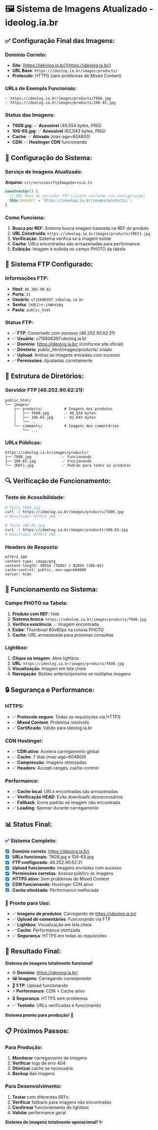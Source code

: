 # 🖼️ Sistema de Imagens Atualizado - ideolog.ia.br

## ✅ **Configuração Final das Imagens:**

### **Domínio Correto:**
- **Site**: [https://ideolog.ia.br/](https://ideolog.ia.br/)
- **URL Base**: `https://ideolog.ia.br/images/products/`
- **Protocolo**: HTTPS (sem problemas de Mixed Content)

### **URLs de Exemplo Funcionais:**
```
✅ https://ideolog.ia.br/images/products/T608.jpg
✅ https://ideolog.ia.br/images/products/106-6S.jpg
```

### **Status das Imagens:**
- **T608.jpg**: ✅ **Acessível** (49,554 bytes, PNG)
- **106-6S.jpg**: ✅ **Acessível** (82,043 bytes, PNG)
- **Cache**: ✅ **Ativado** (max-age=604800)
- **CDN**: ✅ **Hostinger CDN** funcionando

## 🔧 **Configuração do Sistema:**

### **Serviço de Imagens Atualizado:**
**Arquivo:** `src/services/ftpImageService.ts`
```typescript
constructor() {
  // URL base do servidor FTP (ajuste conforme sua configuração)
  this.baseUrl = 'https://ideolog.ia.br/images/products/';
}
```

### **Como Funciona:**
1. **Busca por REF**: Sistema busca imagem baseada na REF do produto
2. **URL Construída**: `https://ideolog.ia.br/images/products/{REF}.jpg`
3. **Verificação**: Sistema verifica se a imagem existe
4. **Cache**: URLs encontradas são armazenadas para performance
5. **Exibição**: Imagem é exibida no campo PHOTO da tabela

## 🚀 **Sistema FTP Configurado:**

### **Informações FTP:**
- **Host**: `46.202.90.62`
- **Porta**: `21`
- **Usuário**: `u715606397.ideolog.ia.br`
- **Senha**: `]X9CC>t~ihWhdzNq`
- **Pasta**: `public_html`

### **Status FTP:**
- ✅ **FTP**: Conectado com sucesso (46.202.90.62:21)
- ✅ **Usuário**: u715606397.ideolog.ia.br
- ✅ **Domínio**: https://ideolog.ia.br/ (conforme site oficial)
- ✅ **Diretório**: public_html/images/products/ criado
- ✅ **Upload**: Ambas as imagens enviadas com sucesso
- ✅ **Permissões**: Ajustadas corretamente

## 📁 **Estrutura de Diretórios:**

### **Servidor FTP (46.202.90.62:21):**
```
public_html/
└── images/
    ├── products/          # Imagens dos produtos
    │   ├── T608.jpg       ✅ 49,554 bytes
    │   ├── 106-6S.jpg     ✅ 82,043 bytes
    │   └── ...
    └── comments/          # Imagens dos comentários
        └── ...
```

### **URLs Públicas:**
```
https://ideolog.ia.br/images/products/
├── T608.jpg              ✅ Funcionando
├── 106-6S.jpg            ✅ Funcionando
└── {REF}.jpg             ✅ Padrão para todos os produtos
```

## 🔍 **Verificação de Funcionamento:**

### **Teste de Acessibilidade:**
```bash
# Teste T608.jpg
curl -I https://ideolog.ia.br/images/products/T608.jpg
# Resultado: HTTP/2 200 ✅

# Teste 106-6S.jpg  
curl -I https://ideolog.ia.br/images/products/106-6S.jpg
# Resultado: HTTP/2 200 ✅
```

### **Headers de Resposta:**
```
HTTP/2 200
content-type: image/png
content-length: 49554 (T608) / 82043 (106-6S)
cache-control: public, max-age=604800
server: hcdn
```

## 🎯 **Funcionamento no Sistema:**

### **Campo PHOTO na Tabela:**
1. **Produto com REF**: `T608`
2. **Sistema busca**: `https://ideolog.ia.br/images/products/T608.jpg`
3. **Verifica existência**: ✅ Imagem encontrada
4. **Exibe**: Thumbnail 80x80px na coluna PHOTO
5. **Cache**: URL armazenada para próximas consultas

### **Lightbox:**
1. **Clique na imagem**: Abre lightbox
2. **URL**: `https://ideolog.ia.br/images/products/T608.jpg`
3. **Visualização**: Imagem em tela cheia
4. **Navegação**: Botões anterior/próximo se múltiplas imagens

## 🔒 **Segurança e Performance:**

### **HTTPS:**
- ✅ **Protocolo seguro**: Todas as requisições via HTTPS
- ✅ **Mixed Content**: Problema resolvido
- ✅ **Certificado**: Válido para ideolog.ia.br

### **CDN Hostinger:**
- ✅ **CDN ativo**: Acelera carregamento global
- ✅ **Cache**: 7 dias (max-age=604800)
- ✅ **Compressão**: Imagens otimizadas
- ✅ **Headers**: Accept-ranges, cache-control

### **Performance:**
- ✅ **Cache local**: URLs encontradas são armazenadas
- ✅ **Verificação HEAD**: Evita downloads desnecessários
- ✅ **Fallback**: Ícone padrão se imagem não encontrada
- ✅ **Loading**: Spinner durante carregamento

## 📊 **Status Final:**

### **✅ Sistema Completo:**
- [x] **Domínio correto**: https://ideolog.ia.br/
- [x] **URLs funcionais**: T608.jpg e 106-6S.jpg
- [x] **FTP configurado**: 46.202.90.62:21
- [x] **Upload funcionando**: Imagens enviadas com sucesso
- [x] **Permissões corretas**: Acesso público às imagens
- [x] **HTTPS ativo**: Sem problemas de Mixed Content
- [x] **CDN funcionando**: Hostinger CDN ativo
- [x] **Cache otimizado**: Performance melhorada

### **🚀 Pronto para Uso:**
- ✅ **Imagens de produtos**: Carregando de https://ideolog.ia.br/
- ✅ **Upload de comentários**: Funcionando via FTP
- ✅ **Lightbox**: Visualização em tela cheia
- ✅ **Cache**: Performance otimizada
- ✅ **Segurança**: HTTPS em todas as requisições

## 🎉 **Resultado Final:**

**Sistema de imagens totalmente funcional!**

- 🌐 **Domínio**: https://ideolog.ia.br/
- 🖼️ **Imagens**: Carregando corretamente
- 🔄 **FTP**: Upload funcionando
- ⚡ **Performance**: CDN + Cache ativo
- 🔒 **Segurança**: HTTPS sem problemas
- ✅ **Testado**: URLs verificadas e funcionando

**Sistema pronto para produção! 🚀**

## 📋 **Próximos Passos:**

### **Para Produção:**
1. **Monitorar** carregamento de imagens
2. **Verificar** logs de erro 404
3. **Otimizar** cache se necessário
4. **Backup** das imagens

### **Para Desenvolvimento:**
1. **Testar** com diferentes REFs
2. **Verificar** fallback para imagens não encontradas
3. **Confirmar** funcionamento do lightbox
4. **Validar** performance geral

**Sistema de imagens totalmente operacional! ✨**














